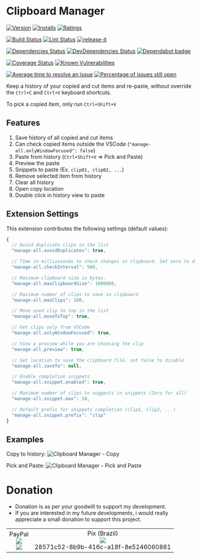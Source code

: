 # Clipboard Manager

[![Version](https://vsmarketplacebadges.dev/version-short/EdgardMessias.manage-all.svg)](https://marketplace.visualstudio.com/items?itemName=EdgardMessias.manage-all)
[![Installs](https://vsmarketplacebadges.dev/installs-short/EdgardMessias.manage-all.svg)](https://marketplace.visualstudio.com/items?itemName=EdgardMessias.manage-all)
[![Ratings](https://vsmarketplacebadges.dev/rating-short/EdgardMessias.manage-all.svg)](https://marketplace.visualstudio.com/items?itemName=EdgardMessias.manage-all)

[![Build Status](https://img.shields.io/github/workflow/status/edgardmessias/vscode.manage-all/test.svg)](https://github.com/edgardmessias/vscode.manage-all/actions)
[![Lint Status](https://img.shields.io/github/workflow/status/edgardmessias/vscode.manage-all/lint.svg?label=lint)](https://github.com/edgardmessias/vscode.manage-all/actions)
[![release-it](https://img.shields.io/badge/%F0%9F%93%A6%F0%9F%9A%80-release--it-e10079.svg)](https://github.com/release-it/release-it)

[![Dependencies Status](https://david-dm.org/edgardmessias/vscode.manage-all/status.svg)](https://david-dm.org/edgardmessias/vscode.manage-all)
[![DevDependencies Status](https://david-dm.org/edgardmessias/vscode.manage-all/dev-status.svg)](https://david-dm.org/edgardmessias/vscode.manage-all?type=dev)
[![Dependabot badge](https://badgen.net/dependabot/edgardmessias/vscode.manage-all/?icon=dependabot)](https://dependabot.com/)

[![Coverage Status](https://codecov.io/gh/edgardmessias/vscode.manage-all/branch/master/graph/badge.svg)](https://codecov.io/gh/edgardmessias/vscode.manage-all)
[![Known Vulnerabilities](https://snyk.io/test/github/edgardmessias/vscode.manage-all/badge.svg)](https://snyk.io/test/github/edgardmessias/vscode.manage-all)

[![Average time to resolve an issue](https://isitmaintained.com/badge/resolution/edgardmessias/vscode.manage-all.svg)](https://isitmaintained.com/project/edgardmessias/vscode.manage-all "Average time to resolve an issue")
[![Percentage of issues still open](https://isitmaintained.com/badge/open/edgardmessias/vscode.manage-all.svg)](https://isitmaintained.com/project/edgardmessias/vscode.manage-all "Percentage of issues still open")

Keep a history of your copied and cut items and re-paste, without override the `Ctrl+C` and `Ctrl+V` keyboard shortcuts.

To pick a copied item, only run `Ctrl+Shift+V`

## Features

1. Save history of all copied and cut items
1. Can check copied items outside the VSCode (`"manage-all.onlyWindowFocused": false`)
1. Paste from history (`Ctrl+Shift+V` => Pick and Paste)
1. Preview the paste
1. Snippets to paste (Ex. `clip01, clip02, ...`)
1. Remove selected item from history
1. Clear all history
1. Open copy location
1. Double click in history view to paste

## Extension Settings

This extension contributes the following settings (default values):

<!--begin-settings-->
```js
{
  // Avoid duplicate clips in the list
  "manage-all.avoidDuplicates": true,

  // Time in milliseconds to check changes in clipboard. Set zero to disable.
  "manage-all.checkInterval": 500,

  // Maximum clipboard size in bytes.
  "manage-all.maxClipboardSize": 1000000,

  // Maximum number of clips to save in clipboard
  "manage-all.maxClips": 100,

  // Move used clip to top in the list
  "manage-all.moveToTop": true,

  // Get clips only from VSCode
  "manage-all.onlyWindowFocused": true,

  // View a preview while you are choosing the clip
  "manage-all.preview": true,

  // Set location to save the clipboard file, set false to disable
  "manage-all.saveTo": null,

  // Enable completion snippets
  "manage-all.snippet.enabled": true,

  // Maximum number of clips to suggests in snippets (Zero for all)
  "manage-all.snippet.max": 10,

  // Default prefix for snippets completion (clip1, clip2, ...)
  "manage-all.snippet.prefix": "clip"
}
```
<!--end-settings-->

## Examples

Copy to history:
![Clipboard Manager - Copy](screenshots/copy.gif)

Pick and Paste:
![Clipboard Manager - Pick and Paste](screenshots/pick-and-paste.gif)

# Donation
* Donation is as per your goodwill to support my development.
* If you are interested in my future developments, i would really appreciate a small donation to support this project.
<table border="0">
 <tr>
    <td align="center">
    PayPal <br>
       <img src="https://chart.googleapis.com/chart?chs=250x250&cht=qr&chl=https://www.paypal.com/donate?hosted_button_id=5KHYY5ZDTNDSY"> <br>
       <a href="https://www.paypal.com/donate?hosted_button_id=5KHYY5ZDTNDSY">
          <img src="https://www.paypalobjects.com/en_US/i/btn/btn_donateCC_LG.gif">
       </a>
    </td>
    <td align="center">
       Pix (Brazil) <br>
       <img src="https://chart.googleapis.com/chart?chs=250x250&cht=qr&chl=00020126680014BR.GOV.BCB.PIX013628571c52-8b9b-416c-a18f-8e52460608810206Doa%C3%A7%C3%A3o5204000053039865802BR5923Edgard%20Lorraine%20Messias6009SAO%20PAULO61080540900062160512NU50UnEaVM0H63042A45"> <br>
       28571c52-8b9b-416c-a18f-8e5246060881
    </td>
 </tr>
</table>
